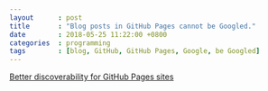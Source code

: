 ```yaml
---
layout      : post
title       : "Blog posts in GitHub Pages cannot be Googled."
date        : 2018-05-25 11:22:00 +0800
categories  : programming
tags        : [blog, GitHub, GitHub Pages, Google, be Googled]
---
```


[Better discoverability for GitHub Pages sites](https://blog.github.com/2016-05-10-better-discoverability-for-github-pages-sites/)